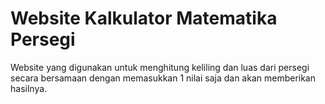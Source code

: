 <h1>Website Kalkulator Matematika Persegi</h1>
Website yang digunakan untuk menghitung keliling dan luas dari persegi secara bersamaan dengan memasukkan 1 nilai saja dan akan memberikan hasilnya. 
